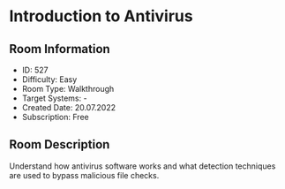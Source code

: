 ﻿# Introduction to Antivirus

## Room Information
- ID: 527
- Difficulty: Easy
- Room Type: Walkthrough
- Target Systems: -
- Created Date: 20.07.2022
- Subscription: Free

## Room Description
Understand how antivirus software works and what detection techniques are used to bypass malicious file checks.
